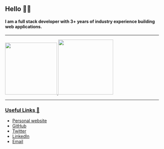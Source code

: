 ## Hello 👋🏾

#### I am a full stack developer with 3+ years of industry experience building web applications.

---

<div>
  <a href="https://github.com/conyema">
  <img height="170" src="https://github-readme-stats.vercel.app/api?username=conyema&count_private=true&include_all_commits=true&show_icons=true&theme=tokyonight"/>
  <img height="180em" src="https://github-readme-stats.vercel.app/api/top-langs/?username=conyema&layout=compact&langs_count=6&theme=tokyonight"/>
</div>

---

### Useful Links 🌻

- [Personal website](http://conyema.github.io)
- [GitHub](https://github.com/conyema)
- [Twitter](https://twitter.com/chinedumonyema)
- [LinkedIn](https://linkedin.com/in/ceonyema)
- [Email](mailto:onyemachinedum@gmail.com)
